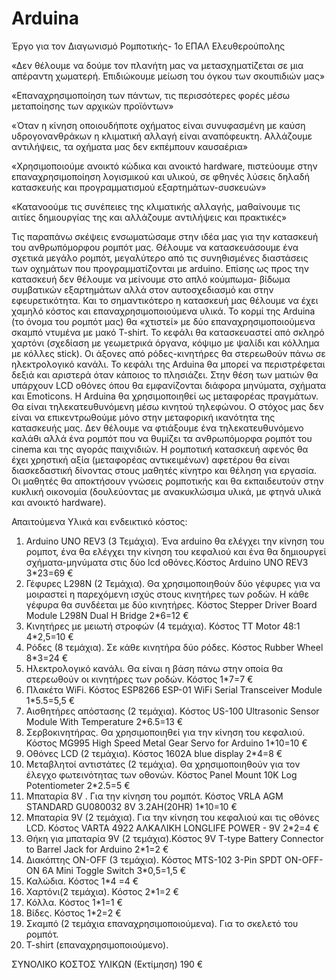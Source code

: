 # Arduina

Έργο για τον Διαγωνισμό Ρομποτικής- 1ο ΕΠΑΛ Ελευθερούπολης

«Δεν θέλουμε να δούμε τον πλανήτη μας να μετασχηματίζεται σε μια απέραντη χωματερή. Επιδιώκουμε μείωση του όγκου των σκουπιδιών μας» 

«Επαναχρησιμοποίηση των πάντων, τις περισσότερες φορές μέσω μεταποίησης των αρχικών προϊόντων»

«Όταν η κίνηση οποιουδήποτε οχήματος είναι συνυφασμένη με καύση υδρογονανθράκων η κλιματική αλλαγή είναι αναπόφευκτη. Αλλάζουμε αντιλήψεις, τα οχήματα μας δεν εκπέμπουν καυσαέρια»

«Χρησιμοποιούμε ανοικτό κώδικα και ανοικτό hardware, πιστεύουμε στην επαναχρησιμοποίηση λογισμικού και υλικού, σε φθηνές λύσεις δηλαδή κατασκευής και προγραμματισμού εξαρτημάτων-συσκευών»

«Κατανοούμε τις συνέπειες της κλιματικής αλλαγής, μαθαίνουμε τις αιτίες δημιουργίας της και αλλάζουμε αντιλήψεις και πρακτικές»

Τις παραπάνω σκέψεις ενσωματώσαμε στην ιδέα μας για την κατασκευή του ανθρωπόμορφου ρομπότ μας. Θέλουμε να κατασκευάσουμε ένα σχετικά μεγάλο ρομπότ, μεγαλύτερο από τις συνηθισμένες διαστάσεις των οχημάτων που προγραμματίζονται με arduino. Επίσης ως προς την κατασκευή δεν θέλουμε να μείνουμε στο απλό κούμπωμα- βίδωμα συμβατικών εξαρτημάτων αλλά στον αυτοσχεδιασμό και στην εφευρετικότητα. Και το σημαντικότερο η κατασκευή μας θέλουμε να έχει χαμηλό κόστος και επαναχρησιμοποιούμενα υλικά.
Το κορμί της Arduina (το όνομα του ρομπότ μας) θα «χτιστεί» με δύο επαναχρησιμοποιούμενα σκαμπό ντυμένα με μακό T-shirt. Το κεφάλι θα κατασκευαστεί από σκληρό χαρτόνι (σχεδίαση με γεωμετρικά όργανα, κόψιμο με ψαλίδι και κόλλημα με κόλλες stick). Οι άξονες από ρόδες-κινητήρες θα στερεωθούν πάνω σε ηλεκτρολογικό κανάλι.
Το κεφάλι της  Arduina θα μπορεί να περιστρέφεται δεξιά και αριστερά όταν κάποιος το πλησιάζει. Στην θέση των ματιών θα υπάρχουν LCD οθόνες όπου θα εμφανίζονται διάφορα μηνύματα, σχήματα και Emoticons.
Η Arduina θα χρησιμοποιηθεί ως μεταφορέας πραγμάτων. Θα είναι τηλεκατευθυνόμενη μέσω κινητού τηλεφώνου. 
Ο στόχος μας δεν είναι να επικεντρωθούμε μόνο στην μεταφορική  ικανότητα της κατασκευής μας. Δεν θέλουμε να φτιάξουμε ένα τηλεκατευθυνόμενο καλάθι αλλά ένα ρομπότ που να θυμίζει τα ανθρωπόμορφα ρομπότ του cinema και της αγοράς παιχνιδιών. Η ρομποτική κατασκευή αφενός θα έχει χρηστική αξία (μεταφορέας αντικειμένων) αφετέρου θα είναι διασκεδαστική δίνοντας στους μαθητές κίνητρο και θέληση για εργασία. 
Οι μαθητές θα αποκτήσουν γνώσεις ρομποτικής και θα εκπαιδευτούν στην κυκλική οικονομία (δουλεύοντας με ανακυκλώσιμα υλικά, με φτηνά υλικά και ανοικτό hardware).   


Απαιτούμενα Υλικά και ενδεικτικό κόστος:
1.	Arduino UNO REV3 (3 Τεμάχια). Ένα arduino θα ελέγχει την κίνηση του ρομποτ, ένα θα ελέγχει την  κίνηση του κεφαλιού και ένα θα δημιουργεί σχήματα-μηνύματα στις δύο lcd οθόνες.Κόστος Arduino UNO REV3 3*23=69 €
2.	Γέφυρες L298Ν (2 Τεμάχια). Θα χρησιμοποιηθούν δύο γέφυρες για να μοιραστεί η παρεχόμενη ισχύς στους κινητήρες των ροδών. Η κάθε γέφυρα θα συνδέεται με δύο κινητήρες. Κόστος Stepper Driver Board Module L298N Dual H Bridge 2*6=12 €
3.	Κινητήρες με μειωτή στροφών (4 τεμάχια). Κόστος TT Motor 48:1 	4*2,5=10 €
4.	Ρόδες (8 τεμάχια).  Σε κάθε κινητήρα δύο ρόδες. Κόστος Rubber Wheel 8*3=24 €
5.	Ηλεκτρολογικό κανάλι. Θα είναι η βάση πάνω στην οποία θα στερεωθούν οι κινητήρες των ροδών. Κόστος 1*7=7 €
6.	Πλακέτα WiFi. Κόστος ESP8266 ESP-01 WiFi Serial Transceiver Module 1*5.5=5,5 €
7.	Αισθητήρες απόστασης (2 τεμάχια). Κόστος 	US-100 Ultrasonic Sensor Module With Temperature 	2*6.5=13 €
8.	Σερβοκινητήρας. Θα χρησιμοποιηθεί για την κίνηση του κεφαλιού. Κόστος MG995 High Speed Metal Gear Servo for Arduino	1*10=10 €
9.	Οθόνες LCD (2 τεμάχια). Κόστος 1602A blue display	2*4=8 €
10.	Μεταβλητοί αντιστάτες (2 τεμάχια). Θα χρησιμοποιηθούν για τον έλεγχο φωτεινότητας των οθονών. Κόστος Panel Mount 10K Log Potentiometer  2*2.5=5 €
11.	Μπαταρία 8V . Για την κίνηση του ρομπότ. Κόστος VRLA AGM STANDARD GU080032 8V 3.2AH(20HR)  		1*10=10 €
12.	Μπαταρία 9V (2 τεμάχια). Για την κίνηση του κεφαλιού και τις οθόνες LCD. Κόστος VARTA 4922 ΑΛΚΑΛΙΚΗ LONGLIFE POWER - 9V	2*2=4 €
13.	Θήκη για μπαταρία 9V (2 τεμάχια).Κόστος 9V T-type Battery Connector to Barrel Jack for Arduino  		2*1=2 €
14.	Διακόπτης ON-OFF (3 τεμάχια). Κόστος MTS-102 3-Pin SPDT ON-OFF-ON 6A Mini Toggle Switch 		3*0,5=1,5 €
15.	Καλώδια. Κόστος	1*4 =4 €
16.	 Χαρτόνι(2 τεμάχια). Κόστος	2*1=2 €
17.	Κόλλα. Κόστος		1*1=1 €
18.	Βίδες. Κόστος	1*2=2 €
19.	Σκαμπό (2 τεμάχια επαναχρησιμοποιούμενα). Για το σκελετό του ρομπότ. 
20.	T-shirt (επαναχρησιμοποιούμενο).

ΣΥΝΟΛΙΚΟ ΚΟΣΤΟΣ ΥΛΙΚΩΝ (Εκτίμηση)		190 €
